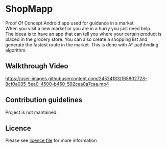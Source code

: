 # ShopMapp

Proof Of Concept Android app used for guidance in a market.   
When you visit a new market or you are in a hurry you just need help.  
The ideea is to have an app that can tell you where your certain product is placed in the grocery store. 
You can also create a shopping list and generate the fastest route in the market. This is done with A* pathfinding algorithm.   

## Walkthrough Video ##

https://user-images.githubusercontent.com/24524183/165802723-8cf0a035-5ea0-4500-b450-592cea0a7caa.mp4

## Contribution guidelines ##

Project is not mantained.

## Licence ##

Please see [licence file](/LICENSE.md) for more information
